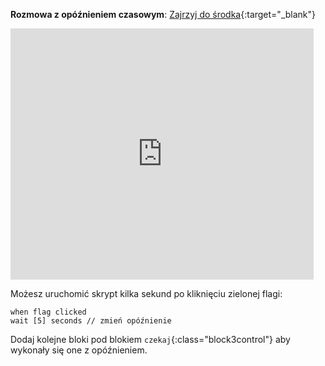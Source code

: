 **Rozmowa z opóźnieniem czasowym**: [Zajrzyj do środka](https://scratch.mit.edu/projects/499336065/editor){:target="_blank"}

<div class="scratch-preview">
  <iframe allowtransparency="true" width="485" height="402" src="https://scratch.mit.edu/projects/embed/499336065/?autostart=false" frameborder="0"></iframe>
</div>

Możesz uruchomić skrypt kilka sekund po kliknięciu zielonej flagi:

```blocks3
when flag clicked
wait [5] seconds // zmień opóźnienie
```

Dodaj kolejne bloki pod blokiem `czekaj`{:class="block3control"} aby wykonały się one z opóźnieniem. 
